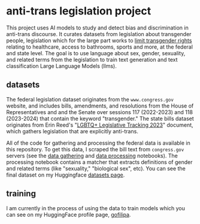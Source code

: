 # anti-trans legislation project

This project uses AI models to study and detect bias and
discrimination in anti-trans discourse. It curates datasets from
legislation about transgender people, legislation which for the large
part works to [limit transgender
rights](https://translegislation.com/) relating to healthcare, access
to bathrooms, sports and more, at the federal and state level. The
goal is to use language about sex, gender, sexuality, and related
terms from the legislation to train text generation and text
classification Large Language Models (llms).

## datasets

The federal legislation dataset originates from the `www.congress.gov`
website, and includes bills, amendments, and resolutions from the
House of Representatives and and the Senate over sessions 117
(2022-2023) and 118 (2023-2024) that contain the keyword
"transgender." The state bills dataset originates from Erin Reed's
"[LGBTQ+ Legislative Tracking
2023](https://docs.google.com/spreadsheets/d/1fTxHLjBa86GA7WCT-V6AbEMGRFPMJndnaVGoZZX4PMw/edit?usp=sharing)"
document, which gathers legislation that are explicitly anti-trans.

All of the code for gathering and processing the federal data is
available in this repository. To get this data, I scraped the bill
text from `congress.gov` servers (see the [data
gathering](./gathering.ipynb) and [data
processing](./processing/processing.ipynb) notebooks). The processing
notebook contains a matcher that extracts definitions of gender and
related terms (like "sexuality," "biological sex", etc). You can see
the final dataset on my Huggingface [datasets
page](https://huggingface.co/datasets/gofilipa/gender_congress_117-118).

<!--
The results are currently being labeled by hand with a "gender
affirming" score, which can be viewed [here](./out/defs_labels.csv).
The goal is to amass hundreds of gender definitions and their scores.

Below is an example of the scoring for gender bias, on a scale from
"affirming" (1) and "non-affirming" (0).

| Definition  |Score |
|:----------- |:------------ |
| It must be the policy of every public K-12 educational institution that is provided in this State that the sex of a person is an immutable biological trait and that it is false to ascribe to a person a pronoun that does not correspond to such person's sex.       | 0      |
| An employee or contractor of a public K-12 educational institution may not provide to a student his or her preferred personal title or pronouns if such preferred personal title or pronouns do not correspond to his or her sex.Paragraph   | 0        |
| The term gender identity means the gender-related identity, appearance, mannerisms, or other gender-related characteristics of an individual, regardless of the individual's designated sex at birth. | 1 | 

The next step is to use this dataset to fine-tune a machine learning
model with the Transformers library. --> 

## training

I am currently in the process of using the data to train models which
you can see on my HuggingFace profile page,
[gofilipa](https://huggingface.co/gofilipa).
